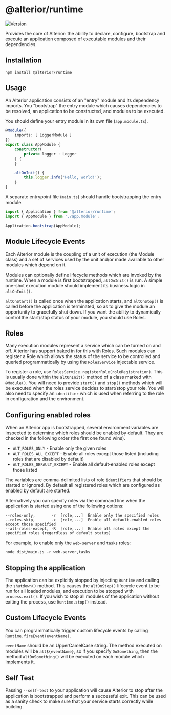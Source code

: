 # @alterior/runtime

[![Version](https://img.shields.io/npm/v/@alterior/runtime.svg)](https://www.npmjs.com/package/@alterior/runtime)

Provides the core of Alterior: the ability to declare, configure, bootstrap and execute an application composed of executable modules and their dependencies.

## Installation

```
npm install @alterior/runtime
```

## Usage

An Alterior application consists of an "entry" module and its dependency imports. You "bootstrap" the entry module which causes dependencies to be resolved, an application to be constructed, and modules to be executed.

You should define your entry module in its own file (`app.module.ts`).

```typescript
@Module({
    imports: [ LoggerModule ]
})
export class AppModule {
    constructor(
        private logger : Logger
    ) {
    }

    altOnInit() {
        this.logger.info('Hello, world!');
    }
}
```

A separate entrypoint file (`main.ts`) should handle bootstrapping the entry module.

```typescript
import { Application } from '@alterior/runtime';
import { AppModule } from './app.module';

Application.bootstrap(AppModule);
```

## Module Lifecycle Events

Each Alterior module is the coupling of a unit of execution (the Module class) and a set of services used by the unit and/or made available to other modules which depend on it. 

Modules can optionally define lifecycle methods which are invoked by the runtime. When a module is first bootstrapped, `altOnInit()` is run. A simple one-shot execution module should implement its business logic in `altOnInit()`.

`altOnStart()` is called once when the application starts, and `altOnStop()` is called before the application is terminated, so as to give the module an opportunity to gracefully shut down. If you want the ability to dynamically control the start/stop status of your module, you should use Roles.

## Roles

Many execution modules represent a service which can be turned on and off. Alterior has support baked in for this with Roles. Such modules can register a Role which allows the status of the service to be controlled and queried programmatically by using the `RolesService` injectable service.

To register a role, use `RolesService.registerRole(roleRegistration)`. This is usually done within the `altOnInit()` method of a class marked with `@Module()`. You will need to provide `start()` and `stop()` methods which will be executed when the roles service decides to start/stop your role. You will also need to specify an `identifier` which is used when referring to the role in configuration and the environment.

## Configuring enabled roles

When an Alterior app is bootstrapped, several environment variables are inspected to determine which roles should be 
enabled by default. They are checked in the following order (the first one found wins).

- `ALT_ROLES_ONLY` - Enable only the given roles
- `ALT_ROLES_ALL_EXCEPT` - Enable all roles except those listed (including roles that are disabled by default)
- `ALT_ROLES_DEFAULT_EXCEPT` - Enable all default-enabled roles except those listed

The variables are comma-delimited lists of role `identifiers` that should be started or ignored. By default all 
registered roles which are configured as enabled by default are started. 

Alternatively you can specify roles via the command line when the application is started using one of the following 
options:

```
--roles-only,       -r  [role,...]  Enable only the specified roles
--roles-skip,       -x  [role,...]  Enable all default-enabled roles except those specified
--all-roles-except, -R  [role,...]  Enable all roles except the specified roles (regardless of default status)
```

For example, to enable only the `web-server` and `tasks` roles:

```
node dist/main.js -r web-server,tasks
```

## Stopping the application

The application can be explicitly stopped by injecting `Runtime` and calling the `shutdown()` method. This causes the `altOnStop()` lifecycle event to be run for all loaded modules, and execution to be stopped with `process.exit()`. If you wish to stop all modules of the application without exiting the process, use `Runtime.stop()` instead. 

## Custom Lifecycle Events

You can programmatically trigger custom lifecycle events by calling `Runtime.fireEvent(eventName)`. 

`eventName` should be an UpperCamelCase string. The method executed on modules will be `alt${eventName}`, so if you specify `DoSomething`, then the method `altDoSomething()` will be executed on each module which implements it.

## Self Test

Passing `--self-test` to your application will cause Alterior to stop after the application is bootstrapped and perform a successful exit.
This can be used as a sanity check to make sure that your service starts correctly while building.